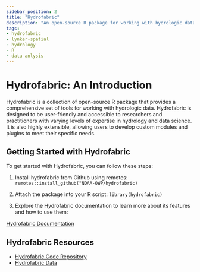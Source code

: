 ```yaml
---
sidebar_position: 2
title: "Hydrofabric"
description: "An open-source R package for working with hydrologic data"
tags: 
- hydrofabric
- lynker-spatial
- hydrology
- R
- data anlysis
---
```


# Hydrofabric: An Introduction

Hydrofabric is a collection of open-source R package that provides a comprehensive set of tools for working with hydrologic data. Hydrofabric is designed to be user-friendly and accessible to researchers and practitioners with varying levels of expertise in hydrology and data science. It is also highly extensible, allowing users to develop custom modules and plugins to meet their specific needs.

## Getting Started with Hydrofabric

To get started with Hydrofabric, you can follow these steps:

1. Install hydrofabric from Github using remotes:
``remotes::install_github("NOAA-OWP/hydrofabric)``

2. Attach the package into your R script:
``library(hydrofabric)``

4. Explore the Hydrofabric documentation to learn more about its features and how to use them:

[Hydrofabric Documentation](https://noaa-owp.github.io/hydrofabric/)
## Hydrofabric Resources
- [Hydrofabric Code Repository](https://github.com/NOAA-OWP/hydrofabric)
- [Hydrofabric Data](https://www.lynker-spatial.com/)

